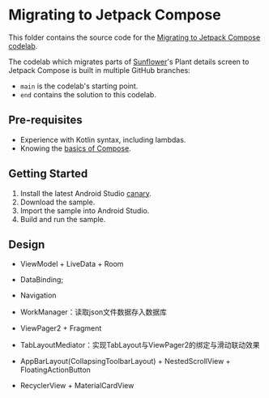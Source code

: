 # Migrating to Jetpack Compose

This folder contains the source code for the [Migrating to Jetpack Compose codelab](https://developer.android.com/codelabs/jetpack-compose-migration).

The codelab which migrates parts of [Sunflower](https://github.com/android/sunflower)'s Plant
details screen to Jetpack Compose is built in multiple GitHub branches:

* `main` is the codelab's starting point.
* `end` contains the solution to this codelab.

## Pre-requisites
* Experience with Kotlin syntax, including lambdas.
* Knowing the [basics of Compose](https://developer.android.com/codelabs/jetpack-compose-basics/).

## Getting Started
1. Install the latest Android Studio [canary](https://developer.android.com/studio/preview/).
2. Download the sample.
3. Import the sample into Android Studio.
4. Build and run the sample.

## Design
- ViewModel + LiveData + Room
- DataBinding;
- Navigation
- WorkManager：读取json文件数据存入数据库

- ViewPager2 + Fragment
- TabLayoutMediator：实现TabLayout与ViewPager2的绑定与滑动联动效果
- AppBarLayout(CollapsingToolbarLayout) + NestedScrollView +  FloatingActionButton
- RecyclerView + MaterialCardView
